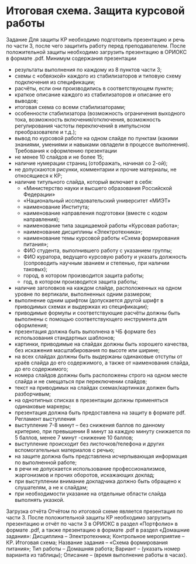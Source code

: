 # Итоговая схема. Защита курсовой работы
Задание
Для защиты КР необходимо подготовить презентацию и речь по части 3, после чего защитить работу перед преподавателем. После положительной защиты необходимо загрузить презентацию в ОРИОКС в формате .pdf.
Минимум содержания презентации
- результаты выполнения по каждому из 8 пунктов части 3;
- схемы с «обвязкой» каждого из стабилизаторов и типовую схему подключения из спецификации;
- расчёты, если они производились в соответствующем пункте;
- краткое описание каждого из стабилизаторов и описание его выводов;
- итоговая схема со всеми стабилизаторами;
- особенности стабилизатора (возможность ограничения выходного тока, возможность включения/отключения, возможность регулирования частоты переключений в импульсном преобразователе и т.д.);
- вывод по курсовой работе на одном слайде по пунктам  (какими знаниями, умениями и навыками овладели в процессе выполнения).
Требования к оформлению презентации
- не менее 10 слайдов и не более 15;
- наличие нумерации страниц (отображать, начиная со 2-ой);
- не допускаются рисунки, комментарии и прочие материалы, не относящиеся к КР;
- наличие титульного слайда, который включает в себя:
    - «Министерство науки и высшего образования Российской Федерации»
    - «Национальный исследовательский университет «МИЭТ»
    - наименование Института;
    - наименование направления подготовки (вместе с кодом направления);
    - наименование типа защищаемой работы «Курсовая работа»;
    - наименование дисциплины «Электротехника»;
    - наименование темы курсовой работы «Схема формирования питания»;
    - ФИО студента, выполнившего работу с указанием группы;
    - ФИО куратора, ведущего курсовую работу и указать должность (сопроводить научным званием и степенью, при наличии таковых);
    - город, в котором производится защита работы;
    - год, в котором производится защита работы;
- наличие заголовков на каждом слайде, расположенных на одном уровне по вертикали, выполненных одним размером;
- выполнение одним шрифтом (допускается другой шрифт в приводимых  схемах и выдержках из спецификации);
- приводимые формулы и соответствующие расчёты должны быть выполнены с помощью соответствующего инструмента для оформления;
- презентация должна быть выполнена в ЧБ формате без использования стандартных шаблонов;
- картинки, приводимые на слайдах должны быть хорошего качества, без искажения масштабирования по высоте или ширине;
- на всех слайдах должны быть выдержаны одинаковые отступы от краёв слайда до его содержимого, а также от наименования слайда, до его содержимого;
- номера слайдов должны быть расположены строго на одном месте слайда и не смещаться при переключении слайдов;
- текст на приводимых на слайдах схемах/картинках должен быть разборчивым;
- на однотипных списках в презентации должны применяться одинаковые маркеры;
- презентация должна быть предоставлена на защиту в формате pdf.
Регламент выступления
- выступление 7-8 минут – без снижения баллов по данному критерию, при превышении 8 минут за каждую минуту снижается по 5 баллов, менее 7 минут -снижение 10 баллов;
- выступление происходит без листочков/телефона и других вспомогательных материалов с речью;
- на защите должна быть представлена исчерпывающая информация по выполненной работе;
- в речи не допускается использование профессионализмов, жаргонизмов и прочих оборотов, искажающих доклад;
- при выступлении внимание докладчика должно быть обращено к слушателям, а не к слайдам;
- при необходимости указание на отдельные области слайда выполнять указкой.



Загрузка отчёта 
Отчётом по итоговой схеме является презентация по части 3. После положительной защиты КР необходимо загрузить презентацию и отчёт по части 3  в ОРИОКС в раздел «Портфолио» в формате .pdf, а также презентацию в формате .pdf в раздел «Домашние задания»:
Дисциплина – Электротехника;
Контрольное мероприятие – КР. Итоговая схема;
Название задания – «Схема формирования питания»;
Тип работы – Домашняя работа;
Вариант – (указать номер варианта из таблицы);
Описание – (время выполнение работы в часах).
